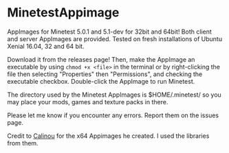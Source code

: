# MinetestAppimage

AppImages for Minetest 5.0.1 and 5.1-dev for 32bit and 64bit! Both client and server AppImages are provided. Tested on fresh installations of Ubuntu Xenial 16.04, 32 and 64 bit.

Download it from the releases page! Then, make the AppImage an executable by using `chmod +x <file>` in the terminal or by right-clicking the file then selecting "Properties" then "Permissions", and checking the executable checkbox. Double-click the AppImage to run Minetest.

The directory used by the Minetest AppImages is $HOME/.minetest/ so you may place your mods, games and texture packs in there.

Please let me know if you encounter any errors. Report them on the issues page.

Credit to [Calinou](https://forum.minetest.net/memberlist.php?mode=viewprofile&u=194) for the x64 Appimages he created. I used the libraries from them.
